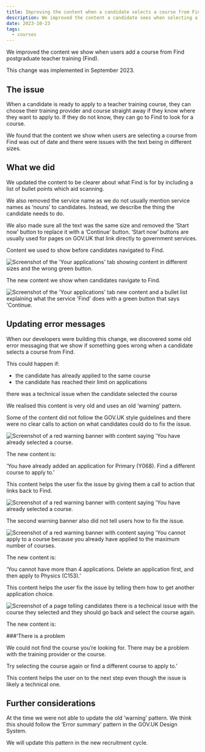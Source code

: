 ```yaml
---
title: Improving the content when a candidate selects a course from Find
description: We improved the content a candidate sees when selecting a course from Find postgraduate teacher training by making sure it follows GOV.UK Design System patterns and the GOV.UK style guidelines.
date: 2023-10-23
tags:
  - courses
---
```


We improved the content we show when users add a course from Find postgraduate teacher training (Find).

This change was implemented in September 2023.

## The issue

When a candidate is ready to apply to a teacher training course, they can choose their training provider and course straight away if they know where they want to apply to. If they do not know, they can go to Find to look for a course.

We found that the content we show when users are selecting a course from Find was out of date and there were issues with the text being in different sizes.

## What we did

We updated the content to be clearer about what Find is for by including a list of bullet points which aid scanning.  

We also removed the service name as we do not usually mention service names as ‘nouns’ to candidates. Instead, we describe the thing the candidate needs to do.

We also made sure all the text was the same size and removed the ‘Start now’ button to replace it with a ‘Continue’ button. ‘Start now’ buttons are usually used for pages on GOV.UK that link directly to government services.

Content we used to show before candidates navigated to Find.

![Screenshot of the 'Your applications' tab showing content in different sizes and the wrong green button.](old-find-content.png)

The new content we show when candidates navigate to Find.

![Screenshot of the 'Your applications' tab new content and a bullet list explaining what the service 'Find' does with a green button that says 'Continue.](new-find-content.png)

## Updating error messages

When our developers were building this change, we discovered some old error messaging that we show if something goes wrong when a candidate selects a course from Find.

This could happen if:

- the candidate has already applied to the same course
- the candidate has reached their limit on applications

there was a technical issue when the candidate selected the course

We realised this content is very old and uses an old ‘warning’ pattern.

Some of the content did not follow the GOV.UK style guidelines and there were no clear calls to action on what candidates could do to fix the issue.

![Screenshot of a red warning banner with content saying 'You have already selected a course.](old-warning-already-selected-course.png)

The new content is:

‘You have already added an application for Primary (Y068). Find a different course to apply to.’

This content helps the user fix the issue by giving them a call to action that links back to Find.

![Screenshot of a red warning banner with content saying 'You have already selected a course.](new-warning-already-added-application.png)

The second warning banner also did not tell users how to fix the issue.

![Screenshot of a red warning banner with content saying 'You cannot apply to a course because you already have applied to the maximum number of courses.](old-warning-too-many-choices.png)

The new content is:

‘You cannot have more than 4 applications. Delete an application first, and then apply to Physics (C153).’

This content helps the user fix the issue by telling them how to get another application choice.

![Screenshot of a page telling candidates there is a technical issue with the course they selected and they should go back and select the course again.](warning-technical-problem.png)

The new content is:

###‘There is a problem

We could not find the course you’re looking for. There may be a problem with the training provider or the course.

Try selecting the course again or find a different course to apply to.’

This content helps the user on to the next step even though the issue is likely a technical one.

## Further considerations

At the time we were not able to update the old ‘warning’ pattern. We think this should follow the ‘Error summary’ pattern in the GOV.UK Design System.  

We will update this pattern in the new recruitment cycle.
